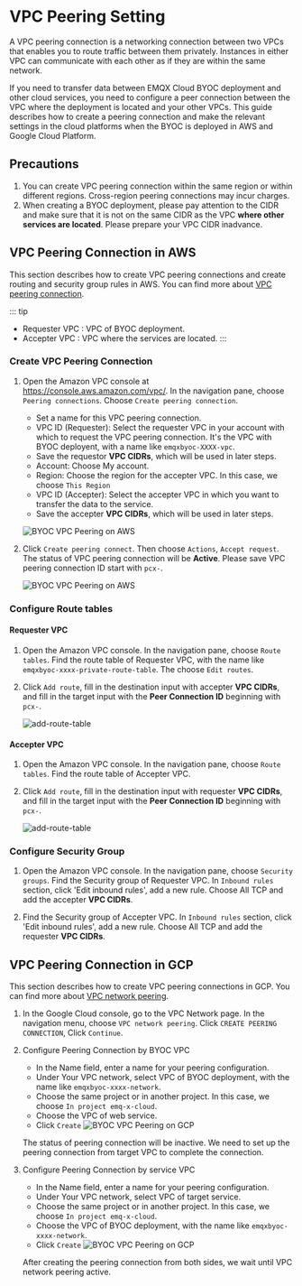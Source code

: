 # VPC Peering Setting

A VPC peering connection is a networking connection between two VPCs that enables you to route traffic between them privately. Instances in either VPC can communicate with each other as if they are within the same network. 

If you need to transfer data between EMQX Cloud BYOC deployment and other cloud services, you need to configure a peer connection between the VPC where the deployment is located and your other VPCs. This guide describes how to create a peering connection and make the relevant settings in the cloud platforms when the BYOC is deployed in AWS and Google Cloud Platform.

## Precautions

1. You can create VPC peering connection within the same region or within different regions. Cross-region peering connections may incur charges.
2. When creating a BYOC deployment, please pay attention to the CIDR and make sure that it is not on the same CIDR as the VPC **where other services are located**. Please prepare your VPC CIDR inadvance.


## VPC Peering Connection in AWS

This section describes how to create VPC peering connections and create routing and security group rules in AWS. You can find more about [VPC peering connection](https://docs.aws.amazon.com/vpc/latest/peering/working-with-vpc-peering.html).

::: tip
- Requester VPC : VPC of BYOC deployment.
- Accepter VPC : VPC where the services are located.
:::

### Create VPC Peering Connection

1. Open the Amazon VPC console at https://console.aws.amazon.com/vpc/. In the navigation pane, choose `Peering connections`. Choose `Create peering connection`. 
    * Set a name for this VPC peering connection.
    * VPC ID (Requester): Select the requester VPC in your account with which to request the VPC peering connection. It's the VPC with BYOC deployent, with a name like `emqxbyoc-XXXX-vpc`.
    * Save the requestor **VPC CIDRs**, which will be used in later steps.
    * Account: Choose My account.
    * Region: Choose the region for the accepter VPC. In this case, we choose `This Region`
    * VPC ID (Accepter): Select the accepter VPC in which you want to transfer the data to the service.
    * Save the accepter **VPC CIDRs**, which will be used in later steps.
    
    ![BYOC VPC Peering on AWS](_assets/byoc_vpc_peering_aws.png)

2. Click `Create peering connect`. Then choose `Actions`, `Accept request`. The status of VPC peering connection will be **Active**. Please save VPC peering connection ID start with `pcx-`.

    ![BYOC VPC Peering on AWS](_assets/byoc_vpc_peering_aws_ok.png)

### Configure Route tables

#### Requester VPC

1. Open the Amazon VPC console. In the navigation pane, choose `Route tables`. Find the route table of Requester VPC, with the name like `emqxbyoc-xxxx-private-route-table`. The choose `Edit routes`.

2. Click `Add route`, fill in the destination input with accepter **VPC CIDRs**, and fill in the target input with the **Peer Connection ID** beginning with `pcx-`.

    ![add-route-table](./_assets/byoc_add_aws_route_tables_1.png)


#### Accepter VPC

1. Open the Amazon VPC console. In the navigation pane, choose `Route tables`. Find the route table of Accepter VPC.

2. Click `Add route`, fill in the destination input with requester **VPC CIDRs**, and fill in the target input with the **Peer Connection ID** beginning with `pcx-`.

    ![add-route-table](./_assets/byoc_add_aws_route_tables_2.png)


### Configure Security Group

1. Open the Amazon VPC console. In the navigation pane, choose `Security groups`. Find the Security group of Requester VPC. In `Inbound rules` section, click 'Edit inbound rules', add a new rule. Choose All TCP and add the accepter **VPC CIDRs**.

2.  Find the Security group of Accepter VPC. In `Inbound rules` section, click 'Edit inbound rules', add a new rule. Choose All TCP and add the requester **VPC CIDRs**.

## VPC Peering Connection in GCP

This section describes how to create VPC peering connections in GCP. You can find more about [VPC network peering](https://cloud.google.com/vpc/docs/using-vpc-peering).

1. In the Google Cloud console, go to the VPC Network page. In the navigation menu, choose `VPC network peering`. Click `CREATE PEERING CONNECTION`, Click `Continue`.

2. Configure Peering Connection by BYOC VPC
    * In the Name field, enter a name for your peering configuration.
    * Under Your VPC network, select VPC of BYOC deployment, with the name like `emqxbyoc-xxxx-network`.
    * Choose the same project or in another project. In this case, we choose `In project emq-x-cloud`.
    * Choose the VPC of web service.
    * Click `Create`
    ![BYOC VPC Peering on GCP](_assets/byoc_vpc_peering_gcp_1.png)

    The status of peering connection will be inactive. We need to set up the peering connection from target VPC to complete the connection.

3. Configure Peering Connection by service VPC
    * In the Name field, enter a name for your peering configuration.
    * Under Your VPC network, select VPC of target service.
    * Choose the same project or in another project. In this case, we choose `In project emq-x-cloud`.
    * Choose the VPC of BYOC deployment, with the name like `emqxbyoc-xxxx-network`.
    * Click `Create`
    ![BYOC VPC Peering on GCP](_assets/byoc_vpc_peering_gcp_2.png)

    After creating the peering connection from both sides, we wait until VPC network peering active.
